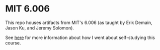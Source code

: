 # MIT 6.006

This repo houses artifacts from MIT's 6.006 (as taught by Erik Demain, Jason Ku, and Jeremy Solomon).

See [here](https://rdayabhai.notion.site/18fa7e65c37747fd8b1cdc730afa5347?v=b5c9919a7bc14e28b52eb830ec12eab3) for more information about how I went about self-studying this course.
